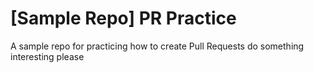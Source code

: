 # [Sample Repo] PR Practice
A sample repo for practicing how to create Pull Requests
do something interesting please
